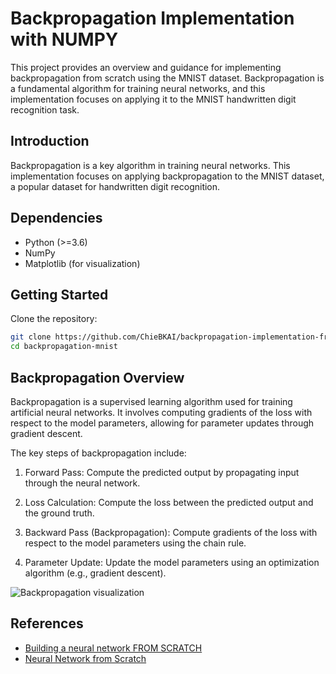 # Backpropagation Implementation with NUMPY
This project provides an overview and guidance for implementing backpropagation from scratch using the MNIST dataset. Backpropagation is a fundamental algorithm for training neural networks, and this implementation focuses on applying it to the MNIST handwritten digit recognition task.

## Introduction
Backpropagation is a key algorithm in training neural networks. This implementation focuses on applying backpropagation to the MNIST dataset, a popular dataset for handwritten digit recognition.

## Dependencies
- Python (>=3.6)
- NumPy
- Matplotlib (for visualization)

## Getting Started
Clone the repository:

```bash
git clone https://github.com/ChieBKAI/backpropagation-implementation-from-scratch.git
cd backpropagation-mnist
```

## Backpropagation Overview
Backpropagation is a supervised learning algorithm used for training artificial neural networks. It involves computing gradients of the loss with respect to the model parameters, allowing for parameter updates through gradient descent.

The key steps of backpropagation include:

1. Forward Pass: Compute the predicted output by propagating input through the neural network.

2. Loss Calculation: Compute the loss between the predicted output and the ground truth.

3. Backward Pass (Backpropagation): Compute gradients of the loss with respect to the model parameters using the chain rule.

4. Parameter Update: Update the model parameters using an optimization algorithm (e.g., gradient descent).

![Backpropagation visualization](https://developer-blogs.nvidia.com/wp-content/uploads/2022/02/DS-Guide-to-Gradient-Descent_Pic5.gif)

## References
- [Building a neural network FROM SCRATCH](https://www.youtube.com/watch?v=w8yWXqWQYmU)
- [Neural Network from Scratch](https://www.youtube.com/watch?v=pauPCy_s0Ok)
